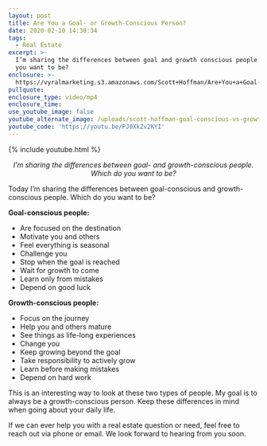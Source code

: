 ```yaml
---
layout: post
title: Are You a Goal- or Growth-Conscious Person?
date: 2020-02-10 14:38:34
tags:
  - Real Estate
excerpt: >-
  I’m sharing the differences between goal and growth conscious people. Which do
  you want to be?
enclosure: >-
  https://vyralmarketing.s3.amazonaws.com/Scott+Hoffman/Are+You+a+Goal-+or+Growth-Conscious+Person_.mp4
pullquote:
enclosure_type: video/mp4
enclosure_time:
use_youtube_image: false
youtube_alternate_image: /uploads/scott-hoffman-goal-conscious-vs-growth-conscious-youtube.jpg
youtube_code: 'https://youtu.be/PJ0XkZv2KYI'
---
```


{% include youtube.html %}

<p style="text-align: center;"><em>I’m sharing the differences between goal- and growth-conscious people. Which do you want to be?</em></p>

Today I’m sharing the differences between goal-conscious and growth-conscious people. Which do you want to be?

**Goal-conscious people:**

* Are focused on the destination
* Motivate you and others
* Feel everything is seasonal
* Challenge you
* Stop when the goal is reached
* Wait for growth to come
* Learn only from mistakes
* Depend on good luck

**Growth-conscious people:&nbsp;**

* Focus on the journey
* Help you and others mature
* See things as life-long experiences
* Change you
* Keep growing beyond the goal
* Take responsibility to actively grow
* Learn before making mistakes
* Depend on hard work

This is an interesting way to look at these two types of people. My goal is to always be a growth-conscious person. Keep these differences in mind when going about your daily life.

If we can ever help you with a real estate question or need, feel free to reach out via phone or email. We look forward to hearing from you soon.